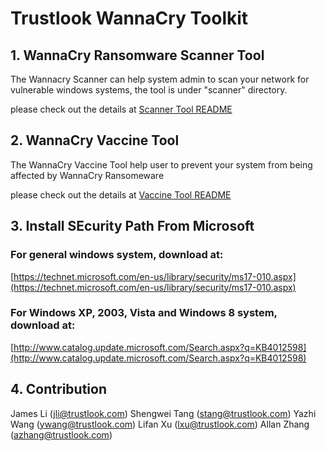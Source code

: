 
# Trustlook WannaCry Toolkit

## 1. WannaCry Ransomware Scanner Tool

The Wannacry Scanner can help system admin to scan your network for vulnerable windows systems, the tool is under "scanner" directory.

please check out the details at [Scanner Tool README](scanner/README.md)

## 2. WannaCry Vaccine Tool
 
The WannaCry Vaccine Tool help user to prevent your system from being affected by WannaCry Ransomeware

please check out the details at [Vaccine Tool README](vaccine/README.md)

## 3. Install SEcurity Path From Microsoft

### For general windows system, download at:
[https://technet.microsoft.com/en-us/library/security/ms17-010.aspx](https://technet.microsoft.com/en-us/library/security/ms17-010.aspx)

### For Windows XP, 2003, Vista and Windows 8 system, download at:
[http://www.catalog.update.microsoft.com/Search.aspx?q=KB4012598](http://www.catalog.update.microsoft.com/Search.aspx?q=KB4012598)

## 4. Contribution

James Li (jli@trustlook.com)
Shengwei Tang (stang@trustlook.com)
Yazhi Wang (ywang@trustlook.com)
Lifan Xu (lxu@trustlook.com)
Allan Zhang (azhang@trustlook.com)
